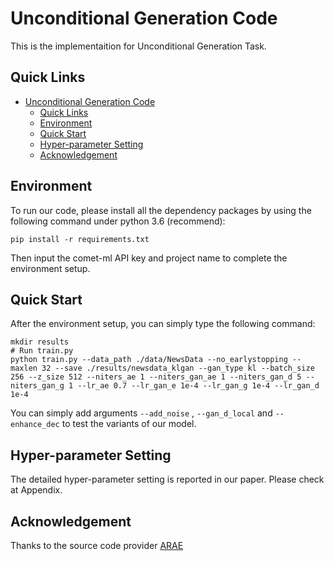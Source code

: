 # Unconditional Generation Code

This is the implementaition for Unconditional Generation Task.

## Quick Links
- [Unconditional Generation Code](#unconditional-generation-code)
  - [Quick Links](#quick-links)
  - [Environment](#environment)
  - [Quick Start](#quick-start)
  - [Hyper-parameter Setting](#hyper-parameter-setting)
  - [Acknowledgement](#acknowledgement)

## Environment 
To run our code, please install all the dependency packages by using the following command under python 3.6 (recommend):

```
pip install -r requirements.txt
```
Then input the comet-ml API key and project name to complete the environment setup.

## Quick Start
After the environment setup, you can simply type the following command:

   ```shell
   mkdir results
   # Run train.py
   python train.py --data_path ./data/NewsData --no_earlystopping --maxlen 32 --save ./results/newsdata_klgan --gan_type kl --batch_size 256 --z_size 512 --niters_ae 1 --niters_gan_ae 1 --niters_gan_d 5 --niters_gan_g 1 --lr_ae 0.7 --lr_gan_e 1e-4 --lr_gan_g 1e-4 --lr_gan_d 1e-4 
   ```

You can simply add arguments `--add_noise` , `--gan_d_local` and `--enhance_dec` to test the variants of our model.


## Hyper-parameter Setting
The detailed hyper-parameter setting is reported in our paper. Please check at Appendix. 



## Acknowledgement
Thanks to the source code provider [ARAE](https://openreview.net/forum?id=BkM3ibZRW)
